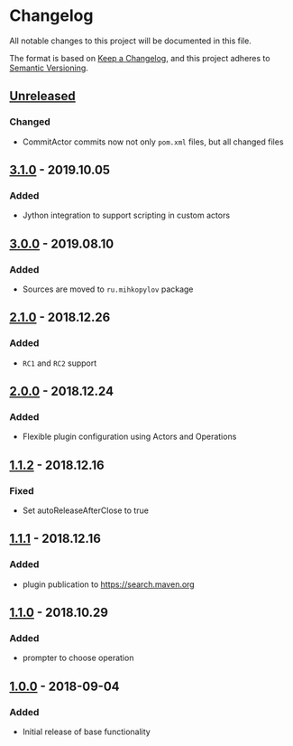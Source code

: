 # Changelog
All notable changes to this project will be documented in this file.

The format is based on [Keep a Changelog](https://keepachangelog.com/en/1.0.0/),
and this project adheres to [Semantic Versioning](https://semver.org/spec/v2.0.0.html).

## [Unreleased](https://github.com/mih-kopylov/versioner-maven-plugin/compare/3.1.0...HEAD)
### Changed
- CommitActor commits now not only `pom.xml` files, but all changed files

## [3.1.0](https://github.com/mih-kopylov/versioner-maven-plugin/compare/3.0.0...3.1.0) - 2019.10.05
### Added
- Jython integration to support scripting in custom actors

## [3.0.0](https://github.com/mih-kopylov/versioner-maven-plugin/compare/2.1.0...3.0.0) - 2019.08.10
### Added
- Sources are moved to `ru.mihkopylov` package

## [2.1.0](https://github.com/mih-kopylov/versioner-maven-plugin/compare/2.0.0...2.1.0) - 2018.12.26
### Added
- `RC1` and `RC2` support

## [2.0.0](https://github.com/mih-kopylov/versioner-maven-plugin/compare/1.1.2...2.0.0) - 2018.12.24
### Added
- Flexible plugin configuration using Actors and Operations

## [1.1.2](https://github.com/mih-kopylov/versioner-maven-plugin/compare/1.1.1...1.1.2) - 2018.12.16
### Fixed
- Set autoReleaseAfterClose to true

## [1.1.1](https://github.com/mih-kopylov/versioner-maven-plugin/compare/1.1.0...1.1.1) - 2018.12.16
### Added 
- plugin publication to https://search.maven.org

## [1.1.0](https://github.com/mih-kopylov/versioner-maven-plugin/compare/1.0.0...1.1.0) - 2018.10.29
### Added
- prompter to choose operation

## [1.0.0](https://github.com/mih-kopylov/versioner-maven-plugin/releases/tag/1.0.0) - 2018-09-04
### Added
- Initial release of base functionality